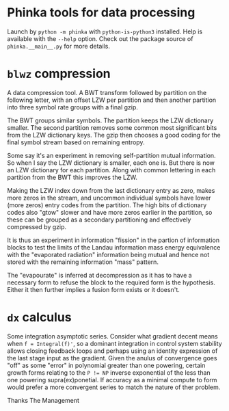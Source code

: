 # Phinka tools for data processing

Launch by `python -m phinka` with `python-is-python3` installed. Help is available with the `--help` option. Check out the package source of `phinka.__main__.py` for more details.

# `blwz` compression

A data compression tool. A BWT transform followed by partition on the following letter, with an offset LZW per partition and then another partition into three symbol rate groups with a final gzip.

The BWT groups similar symbols. The partition keeps the LZW dictionary smaller. The second partition removes some common most significant bits from the LZW dictionary keys. The gzip then chooses a good coding for the final symbol stream based on remaining entropy.

Some say it's an experiment in removing self-partition mutual information. So when I say the LZW dictionary is smaller, each one is. But there is now an LZW dictionary for each partition. Along with common lettering in each partition from the BWT this improves the LZW.

Making the LZW index down from the last dictionary entry as zero, makes more zeros in the stream, and uncommon individual symbols have lower (more zeros) entry codes from the partition. The high bits of dictionary codes also "gtow" slower and have more zeros earlier in the partition, so these can be grouped as a secondary partitioning and effectively compressed by gzip.

It is thus an experiment in information "fission" in the partion of information blocks to test the limits of the Landau information mass energy equivalence with the "evaporated radiation" information being mutual and hence not stored with the remaining information "mass" pattern.

The "evapourate" is inferred at decompression as it has to have a necessary form to refuse the block to the required form is the hypothesis. Either it then further implies a fusion form exists or it doesn't.

# `dx` calculus

Some integration asymptotic series. Consider what gradient decent means when `f = Integral(f)'`, so a dominant integration in control system stability allows closing feedback loops and perhaps using an identity expression of the last stage input as the gradient. Given the anulus of convergence goes "off" as some "error" in polynomial greater than one powering, certain growth forms relating to the `P != NP` inverse exponential of the less than one powering supra(ex)ponetial. If accuracy as a minimal compute to form would prefer a more convergent series to match the nature of ther problem.

Thanks
The Management
